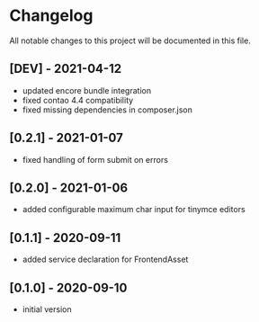 # Changelog
All notable changes to this project will be documented in this file.

## [DEV] - 2021-04-12
- updated encore bundle integration
- fixed contao 4.4 compatibility
- fixed missing dependencies in composer.json

## [0.2.1] - 2021-01-07
- fixed handling of form submit on errors 

## [0.2.0] - 2021-01-06
- added configurable maximum char input for tinymce editors

## [0.1.1] - 2020-09-11
- added service declaration for FrontendAsset

## [0.1.0] - 2020-09-10
- initial version
